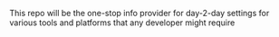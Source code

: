 This repo will be the one-stop info provider for day-2-day settings for various tools and platforms that any developer might require

